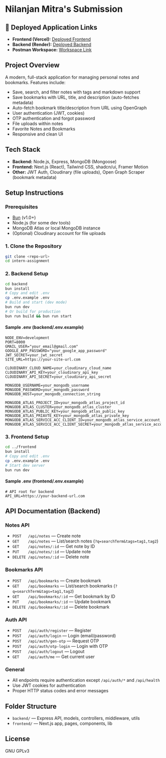 # Nilanjan Mitra's Submission

## 🚀 Deployed Application Links

- **Frontend (Vercel):** [Deployed Frontend](https://intern-assignment-lemon.vercel.app/)
- **Backend (Render):** [Deployed Backend](https://intern-assignment-api.onrender.com)
- **Postman Workspace:** [Workspace Link](https://app.getpostman.com/join-team?invite_code=36036a73f061cd8070a859fc1abad9c7c48da7072ed13c666e9075beb55ce7b0&target_code=db6c903709a87f1e94a85c5e574ab22c)

## Project Overview

A modern, full-stack application for managing personal notes and bookmarks. Features include:

- Save, search, and filter notes with tags and markdown support
- Save bookmarks with URL, title, and description (auto-fetches metadata)
- Auto-fetch bookmark title/description from URL using OpenGraph
- User authentication (JWT, cookies)
- OTP authentication and forgot password
- File uploads within notes
- Favorite Notes and Bookmarks
- Responsive and clean UI

## Tech Stack

- **Backend:** Node.js, Express, MongoDB (Mongoose)
- **Frontend:** Next.js (React), Tailwind CSS, shadcn/ui, Framer Motion
- **Other:** JWT Auth, Cloudinary (file uploads), Open Graph Scraper (bookmark metadata)

## Setup Instructions

### Prerequisites

- [Bun](https://bun.sh/) (v1.0+)
- Node.js (for some dev tools)
- MongoDB Atlas or local MongoDB instance
- (Optional) Cloudinary account for file uploads

### 1. Clone the Repository

```sh
git clone <repo-url>
cd intern-assignment
```

### 2. Backend Setup

```sh
cd backend
bun install
# Copy and edit .env
cp .env.example .env
# Build and start (dev mode)
bun run dev
# Or build for production
bun run build && bun run start
```

#### Sample .env (backend/.env.example)

```
NODE_ENV=development
PORT=8000
GMAIL_USER="your_email@gmail.com"
GOOGLE_APP_PASSWORD="your_google_app_password"
JWT_SECRET=your_jwt_secret
SITE_URL=https://your-site-url.com

CLOUDINARY_CLOUD_NAME=your_cloudinary_cloud_name
CLOUDINARY_API_KEY=your_cloudinary_api_key
CLOUDINARY_API_SECRET=your_cloudinary_api_secret

MONGODB_USERNAME=your_mongodb_username
MONGODB_PASSWORD=your_mongodb_password
MONGODB_HOST=your_mongodb_connection_string

MONGODB_ATLAS_PROJECT_ID=your_mongodb_atlas_project_id
MONGODB_ATLAS_CLUSTER=your_mongodb_atlas_cluster
MONGODB_ATLAS_PUBLIC_KEY=your_mongodb_atlas_public_key
MONGODB_ATLAS_PRIAVTE_KEY=your_mongodb_atlas_private_key
MONGODB_ATLAS_SERVICE_ACC_CLIENT_ID=your_mongodb_atlas_service_account_client_id
MONGODB_ATLAS_SERVICE_ACC_CLIENT_SECRET=your_mongodb_atlas_service_account_client_secret
```

### 3. Frontend Setup

```sh
cd ../frontend
bun install
# Copy and edit .env
cp .env.example .env
# Start dev server
bun run dev
```

#### Sample .env (frontend/.env.example)

```
# API root for backend
API_URL=https://your-backend-url.com
```

## API Documentation (Backend)

### Notes API

- `POST   /api/notes` — Create note
- `GET    /api/notes` — List/search notes (`?q=searchTerm&tags=tag1,tag2`)
- `GET    /api/notes/:id` — Get note by ID
- `PUT    /api/notes/:id` — Update note
- `DELETE /api/notes/:id` — Delete note

### Bookmarks API

- `POST   /api/bookmarks` — Create bookmark
- `GET    /api/bookmarks` — List/search bookmarks (`?q=searchTerm&tags=tag1,tag2`)
- `GET    /api/bookmarks/:id` — Get bookmark by ID
- `PUT    /api/bookmarks/:id` — Update bookmark
- `DELETE /api/bookmarks/:id` — Delete bookmark

### Auth API

- `POST   /api/auth/register` — Register
- `POST   /api/auth/login` — Login (email/password)
- `POST   /api/auth/gen-otp` — Request OTP
- `POST   /api/auth/otp-login` — Login with OTP
- `POST   /api/auth/logout` — Logout
- `GET    /api/auth/me` — Get current user

### General

- All endpoints require authentication except `/api/auth/*` and `/api/health`
- Use JWT cookies for authentication
- Proper HTTP status codes and error messages

## Folder Structure

- `backend/` — Express API, models, controllers, middleware, utils
- `frontend/` — Next.js app, pages, components, lib

## License

GNU GPLv3

